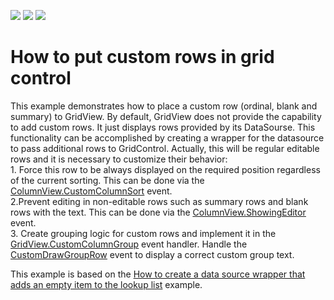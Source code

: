 <!-- default badges list -->
![](https://img.shields.io/endpoint?url=https://codecentral.devexpress.com/api/v1/VersionRange/128631069/13.1.4%2B)
[![](https://img.shields.io/badge/Open_in_DevExpress_Support_Center-FF7200?style=flat-square&logo=DevExpress&logoColor=white)](https://supportcenter.devexpress.com/ticket/details/E3367)
[![](https://img.shields.io/badge/📖_How_to_use_DevExpress_Examples-e9f6fc?style=flat-square)](https://docs.devexpress.com/GeneralInformation/403183)
<!-- default badges end -->
# How to put custom rows in grid control


<p>This example demonstrates how to place a custom row (ordinal, blank and summary) to GridView. By default, GridView does not provide the capability to add custom rows. It just displays rows provided by its DataSourse. This functionality can be accomplished by creating a wrapper for the datasource to pass  additional rows to GridControl. Actually, this will be  regular editable rows and it is necessary to customize their behavior: <br />
1. Force this row to be always displayed on the required position regardless of the current sorting. This can be done via the <a href="http://documentation.devexpress.com/#WindowsForms/DevExpressXtraGridViewsBaseColumnView_CustomColumnSorttopic"><u>ColumnView.CustomColumnSort</u></a>  event.<br />
2.Prevent editing in non-editable rows such as summary rows and blank rows with the text. This can be done via the <a href="http://documentation.devexpress.com/#WindowsForms/DevExpressXtraGridViewsBaseColumnView_ShowingEditortopic"><u>ColumnView.ShowingEditor</u></a>  event.<br />
3. Create grouping logic for custom rows and implement it in the <a href="http://documentation.devexpress.com/#WindowsForms/DevExpressXtraGridViewsGridGridView_CustomColumnGrouptopic"><u>GridView.CustomColumnGroup</u></a> event handler. Handle the <a href="http://documentation.devexpress.com/#WindowsForms/DevExpressXtraGridViewsGridGridView_CustomDrawGroupRowtopic"><u>CustomDrawGroupRow</u></a> event to display a correct custom group text.</p><p>This example is based on the <a href="https://www.devexpress.com/Support/Center/p/E1180">How to create a data source wrapper that adds an empty item to the lookup list</a> example.</p><br />


<br/>


